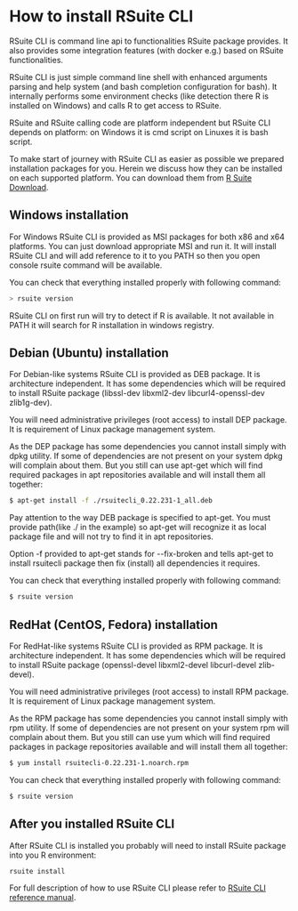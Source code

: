 # How to install RSuite CLI

RSuite CLI is command line api to functionalities RSuite package provides. It also provides some integration features (with docker e.g.)
based on RSuite functionalities.

RSuite CLI is just simple command line shell with enhanced arguments parsing and help system (and bash completion configuration for bash).
It internally performs some environment checks (like detection there R is installed on Windows) and calls R to get access to RSuite.

RSuite and RSuite calling code are platform independent but RSuite CLI depends on platform: on Windows it is cmd script on Linuxes it is
bash script.

To make start of journey with RSuite CLI as easier as possible we prepared installation packages for you. Herein we discuss how they can be
installed on each supported platform. You can download them from [R Suite Download](http://rsuite.io/RSuite_Download.php).

## Windows installation

For Windows RSuite CLI is provided as MSI packages for both x86 and x64 platforms. You can just download appropriate MSI and run it.
It will install RSuite CLI and will add reference to it to you PATH so then you open console rsuite command will be available. 

You can check that everything installed properly with following command:

``` bash
> rsuite version
```

RSuite CLI on first run will try to detect if R is available. It not available in PATH it will search for R installation in windows
registry. 

## Debian (Ubuntu) installation

For Debian-like systems RSuite CLI is provided as DEB package. It is architecture independent. It has some dependencies which will be
required to install RSuite package (libssl-dev libxml2-dev libcurl4-openssl-dev zlib1g-dev).

You will need administrative privileges (root access) to install DEP package. It is requirement of Linux package management system.

As the DEP package has some dependencies you cannot install simply with dpkg utility. If some of dependencies are not present on your
system dpkg will complain about them. But you still can use apt-get which will find required packages in apt repositories available and
will install them all together:

``` bash
$ apt-get install -f ./rsuitecli_0.22.231-1_all.deb
```

Pay attention to the way DEB package is specified to apt-get. You must provide path(like ./ in the example) so apt-get will recognize it 
as local package file and will not try to find it in apt repositories.

Option -f provided to apt-get stands for --fix-broken and tells apt-get to install rsuitecli package then fix (install) all dependencies it
requires.

You can check that everything installed properly with following command:

``` bash
$ rsuite version
```

## RedHat (CentOS, Fedora) installation

For RedHat-like systems RSuite CLI is provided as RPM package. It is architecture independent. It has some dependencies which will be
required to install RSuite package (openssl-devel libxml2-devel libcurl-devel zlib-devel).

You will need administrative privileges (root access) to install RPM package. It is requirement of Linux package management system.

As the RPM package has some dependencies you cannot install simply with rpm utility. If some of dependencies are not present on your
system rpm will complain about them. But you still can use yum which will find required packages in package repositories available and
will install them all together:

``` bash
$ yum install rsuitecli-0.22.231-1.noarch.rpm
```

You can check that everything installed properly with following command:

``` bash
$ rsuite version
```

## After you installed RSuite CLI

After RSuite CLI is installed you probably will need to install RSuite package into you R environment:

``` bash
rsuite install
```

For full description of how to use RSuite CLI please refer to [RSuite CLI reference manual](http://rsuite.io/RSuite_Tutorial.php?article=rsuite_cli_reference.md).
